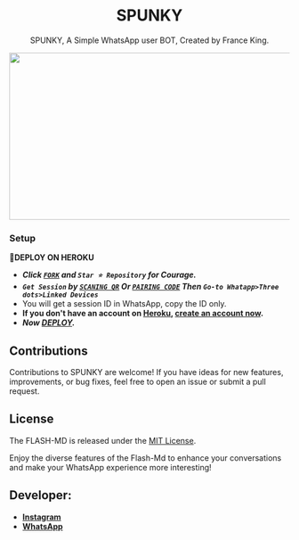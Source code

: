  <h1 align="center"> SPUNKY </h1>
<p align="center"> SPUNKY, A Simple WhatsApp user BOT, Created by France King.
</p>



<img src="https://telegra.ph/file/ef2cc1c5f1c5b518d22c3.jpg" width="700" height="300"/>



### Setup

**📌DEPLOY ON HEROKU**
   - ***Click [`FORK`](https://github.com/juxmiz/SPUNKY/fork) and `Star ⭐ Repository` for Courage.***
   - ***`Get Session` by [`SCANING QR`](https://flash-md-qr.onrender.com) Or [`PAIRING CODE`](https://flashmd-session-5fea4d73011f.herokuapp.com/pair) Then `Go-to Whatapp>Three dots>Linked Devices`***
   - You will get a session ID in WhatsApp, copy the ID only.
   - **If you don't have an account on [Heroku](https://signup.heroku.com/), [create an account now](https://signup.heroku.com/).**
   - ***Now [DEPLOY](https://dashboard.heroku.com/new?template=https://github.com/juxmiz/SPUNKY).***


## Contributions

Contributions to SPUNKY are welcome! If you have ideas for new features, improvements, or bug fixes, feel free to open an issue or submit a pull request.

## License

The FLASH-MD is released under the [MIT License](https://opensource.org/licenses/MIT).

Enjoy the diverse features of the Flash-Md  to enhance your conversations and make your WhatsApp experience more interesting!

## Developer:

- [**Instagram**](https://instagram.com/nairobi___teens___gallery)
- [**WhatsApp**](https://wa.me/254768301278)

